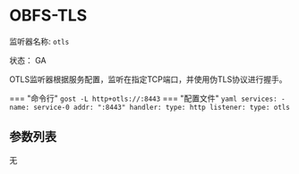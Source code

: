 # OBFS-TLS

监听器名称: `otls`

状态： GA

OTLS监听器根据服务配置，监听在指定TCP端口，并使用伪TLS协议进行握手。

=== "命令行"
    ```
	gost -L http+otls://:8443
	```
=== "配置文件"
    ```yaml
	services:
	- name: service-0
	  addr: ":8443"
	  handler:
		type: http
	  listener:
		type: otls
	```

## 参数列表

无
